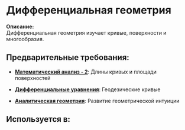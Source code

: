 # Дифференциальная геометрия

**Описание:**  
Дифференциальная геометрия изучает кривые, поверхности и многообразия. 


## Предварительные требования:

- **[Математический анализ - 2](calculus_ii.md)**: Длины кривых и площади поверхностей


- **[Дифференциальные уравнения](ode.md)**: Геодезические кривые


- **[Аналитическая геометрия](analytic_geometry.md)**: Развитие геометрической интуиции



## Используется в:
